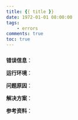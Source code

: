 ```yaml
---
title: {{ title }}
date: 1972-01-01 08:00:00
tags:
	- errors
comments: true
toc: true
---
```


### 
**错误信息**：

**运行环境**：

**问题原因**：

**解决方案**：

**参考资料**：

<!-- more -->

